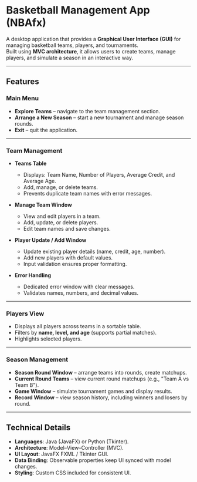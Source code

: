 # Basketball Management App (NBAfx)

A desktop application that provides a **Graphical User Interface (GUI)** for managing basketball teams, players, and tournaments.  
Built using **MVC architecture**, it allows users to create teams, manage players, and simulate a season in an interactive way.

---

## Features

### Main Menu
- **Explore Teams** – navigate to the team management section.  
- **Arrange a New Season** – start a new tournament and manage season rounds.  
- **Exit** – quit the application.  

---

### Team Management
- **Teams Table**  
  - Displays: Team Name, Number of Players, Average Credit, and Average Age.  
  - Add, manage, or delete teams.  
  - Prevents duplicate team names with error messages.  

- **Manage Team Window**  
  - View and edit players in a team.  
  - Add, update, or delete players.  
  - Edit team names and save changes.  

- **Player Update / Add Window**  
  - Update existing player details (name, credit, age, number).  
  - Add new players with default values.  
  - Input validation ensures proper formatting.  

- **Error Handling**  
  - Dedicated error window with clear messages.  
  - Validates names, numbers, and decimal values.  

---

### Players View
- Displays all players across teams in a sortable table.  
- Filters by **name, level, and age** (supports partial matches).  
- Highlights selected players.  

---

### Season Management
- **Season Round Window** – arrange teams into rounds, create matchups.  
- **Current Round Teams** – view current round matchups (e.g., "Team A vs Team B").  
- **Game Window** – simulate tournament games and display results.  
- **Record Window** – view season history, including winners and losers by round.  

---

## Technical Details
- **Languages**: Java (JavaFX) or Python (Tkinter).  
- **Architecture**: Model–View–Controller (MVC).  
- **UI Layout**: JavaFX FXML / Tkinter GUI.  
- **Data Binding**: Observable properties keep UI synced with model changes.  
- **Styling**: Custom CSS included for consistent UI.  
